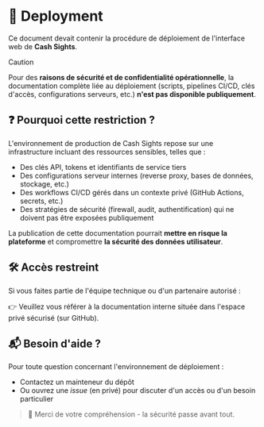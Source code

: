 # 🚀 Deployment
Ce document devait contenir la procédure de déploiement de l'interface web de **Cash Sights**.

> [!CAUTION]
> Pour des **raisons de sécurité et de confidentialité opérationnelle**, la documentation complète liée au déploiement (scripts, pipelines CI/CD, clés d'accès, configurations serveurs, etc.) **n'est pas disponible publiquement**.

## ❓ Pourquoi cette restriction ?
L'environnement de production de Cash Sights repose sur une infrastructure incluant des ressources sensibles, telles que :
* Des clés API, tokens et identifiants de service tiers
* Des configurations serveur internes (reverse proxy, bases de données, stockage, etc.)
* Des workflows CI/CD gérés dans un contexte privé (GitHub Actions, secrets, etc.)
* Des stratégies de sécurité (firewall, audit, authentification) qui ne doivent pas être exposées publiquement

La publication de cette documentation pourrait **mettre en risque la plateforme** et compromettre **la sécurité des données utilisateur**.

## 🛠 Accès restreint
Si vous faites partie de l'équipe technique ou d'un partenaire autorisé :

👉 Veuillez vous référer à la documentation interne située dans l'espace privé sécurisé (sur GitHub).

## 📬 Besoin d'aide ?
Pour toute question concernant l'environnement de déploiement :
* Contactez un mainteneur du dépôt
* Ou ouvrez une *issue* (en privé) pour discuter d'un accès ou d'un besoin particulier

> 🙏 Merci de votre compréhension - la sécurité passe avant tout.
